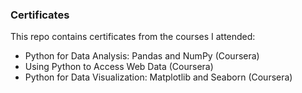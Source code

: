 ### Certificates

This repo contains certificates from the courses I attended:
   - Python for Data Analysis: Pandas and NumPy (Coursera)
   - Using Python to Access Web Data (Coursera)
   - Python for Data Visualization: Matplotlib and Seaborn (Coursera)
